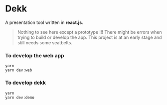 # Dekk

A presentation tool written in **react.js**.

> Nothing to see here except a prototype !!!
> There might be errors when trying to build or develop the app.
> This project is at an early stage and still needs some seatbelts.


### To develop the web app

```shell
yarn
yarn dev:web
```


### To develop dekk

```shell
yarn
yarn dev:demo
```


